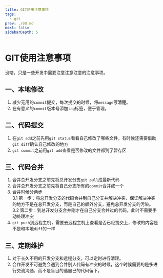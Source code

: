 ```yaml
---
title: GIT使用注意事项
tags: 
  - git
prev: ./08.md
next: false
sidebarDepth: 5
---
```

# GIT使用注意事项

没啥，只是一些开发中需要注意注意注意的注意事项。
## 一、本地修改
1. 减少无用的`commit`提交，每次提交的时候，将`message`写清楚。
2. 在有意义的`commit`版本号添加`tag`标签，便于管理。

## 二、代码提交
1. 在`git add`之前先用`git status`看看自己修改了哪些文件，有时候还需要借助`git diff`确认自己修改的地方
2. `git commit`之前用`git add`查看是否修改的文件都到了暂存区

## 三、代码合并
1. 合并总开发分支之前先将总开发分支`git pull`成最新代码
2. 合并总开发分支之前先将自己分支所有的`commit`合并成一个
3. 合并时候分两步  
	3.1 第一步：将总开发分支的代码合并到自己分支并解决冲突，保证解决冲突的地方不是在总开发分支，而是自己的额外分支，避免总开发分支的污染。  
	3.2 第二步：到总开发分支合并刚才在自己分支合并过的代码，此时不需要手动处理冲突
5. `git push`到远程主机，需要去远程主机上查看是否已经提交上，修改的内容是不是和本地`diff`的一样

## 三、定期维护
1. 对于长久不用的开发分支和远程分支，可以定时进行清理。
2. 合作开发不可避免会遇到合并别人代码有冲突的时候，这个时候需要的是多进行交流沟通，而不是盲目的选自己的代码留下。

